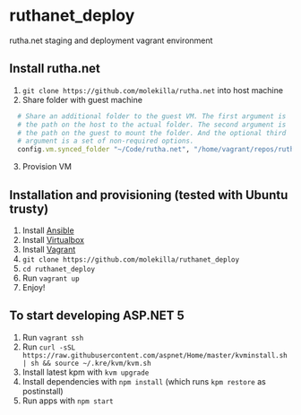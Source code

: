 # ruthanet_deploy
rutha.net staging and deployment vagrant environment

## Install rutha.net
1. `git clone https://github.com/molekilla/rutha.net` into host machine
2. Share folder with guest machine

```ruby
  # Share an additional folder to the guest VM. The first argument is
  # the path on the host to the actual folder. The second argument is
  # the path on the guest to mount the folder. And the optional third
  # argument is a set of non-required options.
  config.vm.synced_folder "~/Code/rutha.net", "/home/vagrant/repos/rutha.net"
```

3. Provision VM

## Installation and provisioning (tested with Ubuntu trusty)
1. Install [Ansible](http://docs.ansible.com/intro_installation.html#getting-ansible)
2. Install [Virtualbox](https://www.virtualbox.org/wiki/Downloads)
3. Install [Vagrant](https://docs.vagrantup.com/v2/getting-started/)
4. `git clone https://github.com/molekilla/ruthanet_deploy`
5. `cd ruthanet_deploy`
6. Run `vagrant up`
7. Enjoy!


## To start developing ASP.NET 5
1. Run `vagrant ssh`
2. Run `curl -sSL https://raw.githubusercontent.com/aspnet/Home/master/kvminstall.sh | sh && source ~/.kre/kvm/kvm.sh`
3. Install latest kpm with `kvm upgrade`
4. Install dependencies with `npm install` (which runs `kpm restore` as postinstall)
5. Run apps with `npm start`
